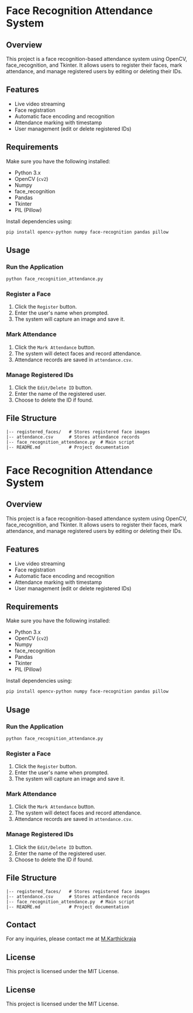# Face Recognition Attendance System

## Overview
This project is a face recognition-based attendance system using OpenCV, face_recognition, and Tkinter. It allows users to register their faces, mark attendance, and manage registered users by editing or deleting their IDs.

## Features
- Live video streaming
- Face registration
- Automatic face encoding and recognition
- Attendance marking with timestamp
- User management (edit or delete registered IDs)

## Requirements
Make sure you have the following installed:

- Python 3.x
- OpenCV (`cv2`)
- Numpy
- face_recognition
- Pandas
- Tkinter
- PIL (Pillow)

Install dependencies using:
```bash
pip install opencv-python numpy face-recognition pandas pillow
```

## Usage

### Run the Application
```bash
python face_recognition_attendance.py
```

### Register a Face
1. Click the `Register` button.
2. Enter the user's name when prompted.
3. The system will capture an image and save it.

### Mark Attendance
1. Click the `Mark Attendance` button.
2. The system will detect faces and record attendance.
3. Attendance records are saved in `attendance.csv`.

### Manage Registered IDs
1. Click the `Edit/Delete ID` button.
2. Enter the name of the registered user.
3. Choose to delete the ID if found.

## File Structure
```
|-- registered_faces/   # Stores registered face images
|-- attendance.csv      # Stores attendance records
|-- face_recognition_attendance.py  # Main script
|-- README.md           # Project documentation
```
# Face Recognition Attendance System

## Overview
This project is a face recognition-based attendance system using OpenCV, face_recognition, and Tkinter. It allows users to register their faces, mark attendance, and manage registered users by editing or deleting their IDs.

## Features
- Live video streaming
- Face registration
- Automatic face encoding and recognition
- Attendance marking with timestamp
- User management (edit or delete registered IDs)

## Requirements
Make sure you have the following installed:

- Python 3.x
- OpenCV (`cv2`)
- Numpy
- face_recognition
- Pandas
- Tkinter
- PIL (Pillow)

Install dependencies using:
```bash
pip install opencv-python numpy face-recognition pandas pillow
```

## Usage

### Run the Application
```bash
python face_recognition_attendance.py
```

### Register a Face
1. Click the `Register` button.
2. Enter the user's name when prompted.
3. The system will capture an image and save it.

### Mark Attendance
1. Click the `Mark Attendance` button.
2. The system will detect faces and record attendance.
3. Attendance records are saved in `attendance.csv`.

### Manage Registered IDs
1. Click the `Edit/Delete ID` button.
2. Enter the name of the registered user.
3. Choose to delete the ID if found.

## File Structure
```
|-- registered_faces/   # Stores registered face images
|-- attendance.csv      # Stores attendance records
|-- face_recognition_attendance.py  # Main script
|-- README.md           # Project documentation
```

## Contact

For any inquiries, please contact me at [M.Karthickraja](https://github.com/karthickrajathedeveloper)

## License
This project is licensed under the MIT License.



## License
This project is licensed under the MIT License.

